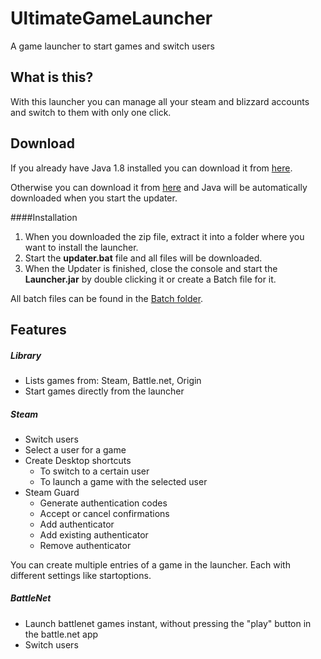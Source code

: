 # UltimateGameLauncher
A game launcher to start games and switch users

## What is this?
With this launcher you can manage all your steam and blizzard accounts and switch to them with only one click.

## Download
If you already have Java 1.8 installed you can download it from  [here](https://tgi.seemslegit.me/launcher/download/NoJRE/UltimateGameLauncher.zip).

Otherwise you can download it from [here](https://tgi.seemslegit.me/launcher/download/JRE/UltimateGameLauncher.zip) and Java will be automatically downloaded when you start the updater.

####Installation
1. When you downloaded the zip file, extract it into a folder where you want to install the launcher.
2. Start the **updater.bat** file and all files will be downloaded.
3. When the Updater is finished, close the console and start the **Launcher.jar** by double clicking it or create a Batch file for it.

All batch files can be found in the [Batch folder](https://github.com/BubbleEgg/UltimateGameLauncher/tree/master/batch).

## Features
##### Library
- Lists games from: Steam, Battle.net, Origin
- Start games directly from the launcher

##### Steam
- Switch users
- Select a user for a game
- Create Desktop shortcuts
  - To switch to a certain user
  - To launch a game with the selected user
- Steam Guard
  - Generate authentication codes
  - Accept or cancel confirmations
  - Add authenticator
  - Add existing authenticator
  - Remove authenticator
  
You can create multiple entries of a game in the launcher. Each with different settings like startoptions.
  
##### BattleNet
- Launch battlenet games instant, without pressing the "play" button in the battle.net app
- Switch users